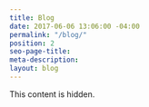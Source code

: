 ```yaml
---
title: Blog
date: 2017-06-06 13:06:00 -04:00
permalink: "/blog/"
position: 2
seo-page-title: 
meta-description: 
layout: blog
---
```


This content is hidden.
